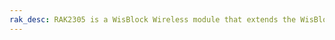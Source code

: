 ```yaml
---
rak_desc: RAK2305 is a WisBlock Wireless module that extends the WisBlock system with Wi-Fi and Bluetooth connectivity. It is based on the Espressif ESP32 WROVER module.
---
```


<rk-redirect to="/Product-Categories/WisBlock/RAK2305/Overview/" />